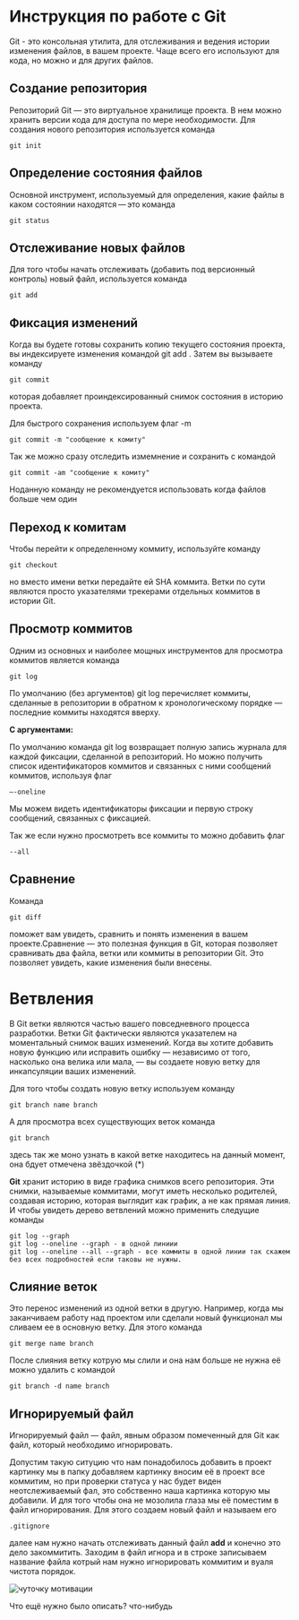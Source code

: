 # **Инструкция по работе с Git**
Git - это консольная утилита, для отслеживания и ведения истории изменения файлов, в вашем проекте. Чаще всего его используют для кода, но можно и для других файлов. 

## Создание репозитория 
Репозиторий Git — это виртуальное хранилище проекта. В нем можно хранить версии кода для доступа по мере необходимости. Для создания нового репозитория используется команда 

    git init

## Определение состояния файлов 

Основной инструмент, используемый для определения, какие файлы в каком состоянии находятся — это команда 

    git status

## Отслеживание новых файлов 
Для того чтобы начать отслеживать (добавить под версионный контроль) новый файл, используется команда 

    git add

## Фиксация изменений  
Когда вы будете готовы сохранить копию текущего состояния проекта, вы индексируете изменения командой git add . Затем вы вызываете команду 

    git commit
 которая добавляет проиндексированный снимок состояния в историю проекта. 

 Для быстрого сохранения используем флаг -m 

    git commit -m "сообщение к комиту"

 Так же можно сразу отследить измемнение и сохранить с командой 

    git commit -am "сообщение к комиту"

Ноданную команду не рекомендуется использовать когда файлов больше чем один

    

 ## Переход к комитам
 Чтобы перейти к определенному коммиту, используйте  команду 
 
    git checkout

  но вместо имени ветки передайте ей SHA коммита. Ветки по сути являются просто указателями трекерами отдельных коммитов в истории Git.

  ## Просмотр коммитов
  Одним из основных и наиболее мощных инструментов для просмотра коммитов является команда 
  
    git log 
  
  По умолчанию (без аргументов) git log перечисляет коммиты, сделанные в репозитории в обратном к хронологическому порядке — последние коммиты находятся вверху.

 **С аргументами:** 

По умолчанию команда git log возвращает полную запись журнала для каждой фиксации, сделанной в репозиторий. Но можно получить список идентификаторов коммитов и связанных с ними сообщений коммитов, используя флаг
  
    –-oneline
   
Мы можем видеть идентификаторы фиксации и первую строку сообщений, связанных с фиксацией.

Так же если нужно просмотреть все коммиты то можно добавить флаг 

    --all

## Сравнение 
Команда 

    git diff

 поможет вам увидеть, сравнить и понять изменения в вашем проекте.Сравнение — это полезная функция в Git, которая позволяет сравнивать два файла, ветки или коммиты в репозитории Git. Это позволяет увидеть, какие изменения были внесены.

 # **Ветвления** 
 В Git ветки являются частью вашего повседневного процесса разработки. Ветки Git фактически являются указателем на моментальный снимок ваших изменений. Когда вы хотите добавить новую функцию или исправить ошибку — независимо от того, насколько она велика или мала, — вы создаете новую ветку для инкапсуляции ваших изменений.

 Для того чтобы создать новую ветку используем команду 

    git branch name branch

А для просмотра всех существующих веток команда 

    git branch

здесь так же моно узнать в какой ветке находитесь на данный момент, она бдует отмечена звёздочкой (*)

**Git** хранит историю в виде графика снимков всего репозитория. Эти снимки, называемые  коммитами, могут иметь несколько родителей, создавая историю, которая выглядит как график, а не как прямая линия. И чтобы увидеть дерево ветвлений можно применить следущие команды 

    git log --graph
    git log --oneline --graph - в одной линиии 
    git log --oneline --all --graph - все коммиты в одной линии так скажем без всех подробностей если таковы не нужны.

## Слияние веток
Это перенос изменений из одной ветки в другую. Например, когда мы заканчиваем работу над проектом или сделали новый функционал  мы сливаем ее в основную ветку. Для этого команда 

    git merge name branch
После слияния ветку котрую мы слили и она нам больше не нужна её можно удалить с командой 

    git branch -d name branch

## Игнорируемый файл
Игнорируемый файл — файл, явным образом помеченный для Git как файл, который необходимо игнорировать.

Допустим такую ситуцию что нам понадобилось добавить в проект картинку мы в папку добавляем картинку вносим её в проект все коммитим, но при проверки статуса у нас будет виден неотслеживаемый фал, это собственно наша картинка которую мы добавили. И для того чтобы она не мозолила глаза мы её поместим в файл игнорирования. Для этого создаем новый файл и называем его 

    .gitignore 

далее нам нужно начать отслеживать данный файл **add**  и конечно это дело закоммитить. 
Заходим в файл игнора и в строке записываем название файла котрый нам нужно игнорировать коммитим и вуаля чистота порядок. 

![чуточку мотивации](motiv.jpg)

Что ещё нужно было описать? 
что-нибудь
